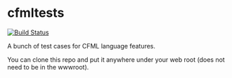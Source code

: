 # cfmltests

[![Build Status](https://travis-ci.org/foundeo/cfmltests.svg?branch=master)](https://travis-ci.org/foundeo/cfmltests)

A bunch of test cases for CFML language features.

You can clone this repo and put it anywhere under your web root (does not need to be in the wwwroot).

